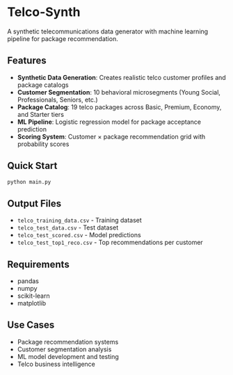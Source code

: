 # Telco-Synth

A synthetic telecommunications data generator with machine learning pipeline for package recommendation.

## Features

- **Synthetic Data Generation**: Creates realistic telco customer profiles and package catalogs
- **Customer Segmentation**: 10 behavioral microsegments (Young Social, Professionals, Seniors, etc.)
- **Package Catalog**: 19 telco packages across Basic, Premium, Economy, and Starter tiers
- **ML Pipeline**: Logistic regression model for package acceptance prediction
- **Scoring System**: Customer × package recommendation grid with probability scores

## Quick Start

```bash
python main.py
```

## Output Files

- `telco_training_data.csv` - Training dataset
- `telco_test_data.csv` - Test dataset  
- `telco_test_scored.csv` - Model predictions
- `telco_test_top1_reco.csv` - Top recommendations per customer

## Requirements

- pandas
- numpy
- scikit-learn
- matplotlib

## Use Cases

- Package recommendation systems
- Customer segmentation analysis
- ML model development and testing
- Telco business intelligence

